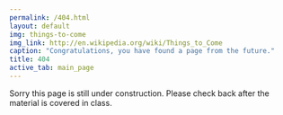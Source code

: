 ```yaml
---
permalink: /404.html
layout: default
img: things-to-come
img_link: http://en.wikipedia.org/wiki/Things_to_Come
caption: "Congratulations, you have found a page from the future."
title: 404
active_tab: main_page
---
```


Sorry this page is still under construction. Please check back after the material is covered in class.

